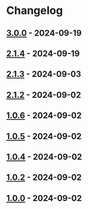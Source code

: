 # Changelog

## [3.0.0](https://github.com/arys/react-native-automation/compare/2.1.4...3.0.0) - 2024-09-19

## [2.1.4](https://github.com/arys/react-native-automation/compare/2.1.3...2.1.4) - 2024-09-19

## [2.1.3](https://github.com/arys/react-native-automation/compare/2.1.2...2.1.3) - 2024-09-03

## [2.1.2](https://github.com/arys/react-native-automation/compare/1.1.0...2.1.2) - 2024-09-02

## [1.0.6](https://github.com/arys/react-native-automation/compare/1.0.5...1.0.6) - 2024-09-02

## [1.0.5](https://github.com/arys/react-native-automation/compare/1.0.4...1.0.5) - 2024-09-02

## [1.0.4](https://github.com/arys/react-native-automation/compare/1.0.0...1.0.4) - 2024-09-02

## [1.0.2](https://github.com/arys/react-native-automation/commits/1.0.2) - 2024-09-02

## [1.0.0](https://github.com/arys/react-native-automation/commits/1.0.0) - 2024-09-02
